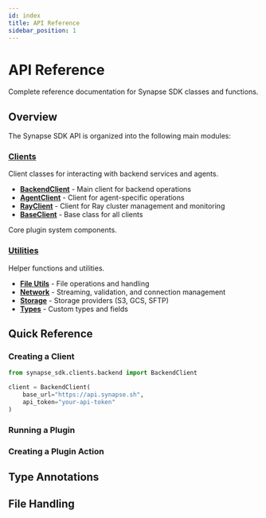 ```yaml
---
id: index
title: API Reference
sidebar_position: 1
---
```


# API Reference

Complete reference documentation for Synapse SDK classes and functions.

## Overview

The Synapse SDK API is organized into the following main modules:

### [Clients](./clients/backend.md)
Client classes for interacting with backend services and agents.

- **[BackendClient](./clients/backend.md)** - Main client for backend operations
- **[AgentClient](./clients/agent.md)** - Client for agent-specific operations  
- **[RayClient](./clients/ray.md)** - Client for Ray cluster management and monitoring
- **[BaseClient](./clients/base.md)** - Base class for all clients

Core plugin system components.

### [Utilities](../features/utils/file.md)
Helper functions and utilities.

- **[File Utils](../features/utils/file.md)** - File operations and handling
- **[Network](../features/utils/network.md)** - Streaming, validation, and connection management
- **[Storage](../features/utils/storage.md)** - Storage providers (S3, GCS, SFTP)
- **[Types](../features/utils/types.md)** - Custom types and fields

## Quick Reference

### Creating a Client

```python
from synapse_sdk.clients.backend import BackendClient

client = BackendClient(
    base_url="https://api.synapse.sh",
    api_token="your-api-token"
)
```

### Running a Plugin

### Creating a Plugin Action

## Type Annotations

## File Handling
